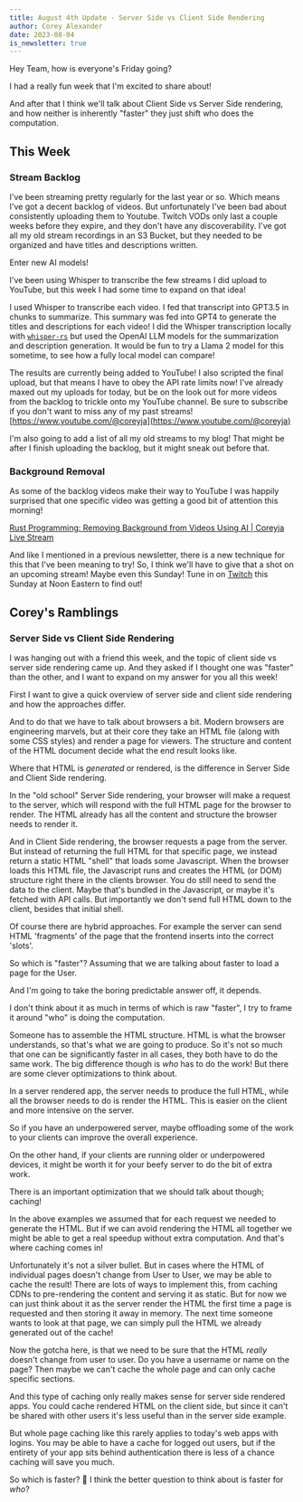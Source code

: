 ```yaml
---
title: August 4th Update - Server Side vs Client Side Rendering
author: Corey Alexander
date: 2023-08-04
is_newsletter: true
---
```


Hey Team, how is everyone's Friday going?

I had a really fun week that I'm excited to share about!

And after that I think we'll talk about Client Side vs Server Side rendering, and how neither is inherently "faster" they just shift who does the computation.

## This Week

### Stream Backlog

I've been streaming pretty regularly for the last year or so. Which means I've got a decent backlog of videos. But unfortunately I've been bad about consistently uploading them to Youtube. Twitch VODs only last a couple weeks before they expire, and they don't have any discoverability. I've got all my old stream recordings in an S3 Bucket, but they needed to be organized and have titles and descriptions written.

Enter new AI models!

I've been using Whisper to transcribe the few streams I did upload to YouTube, but this week I had some time to expand on that idea!

I used Whisper to transcribe each video. I fed that transcript into GPT3.5 in chunks to summarize. This summary was fed into GPT4 to generate the titles and descriptions for each video! I did the Whisper transcription locally with [`whisper-rs`](https://github.com/tazz4843/whisper-rs) but used the OpenAI LLM models for the summarization and description generation. It would be fun to try a Llama 2 model for this sometime, to see how a fully local model can compare!

The results are currently being added to YouTube! I also scripted the final upload, but that means I have to obey the API rate limits now! I've already maxed out my uploads for today, but be on the look out for more videos from the backlog to trickle onto my YouTube channel.
Be sure to subscribe if you don't want to miss any of my past streams!
[https://www.youtube.com/@coreyja](https://www.youtube.com/@coreyja)

I'm also going to add a list of all my old streams to my blog! That might be after I finish uploading the backlog, but it might sneak out before that.

### Background Removal

As some of the backlog videos make their way to YouTube I was happily surprised that one specific video was getting a good bit of attention this morning!

[Rust Programming: Removing Background from Videos Using AI | Coreyja Live Stream](https://www.youtube.com/watch?v=XF_25BPWlIQ)

And like I mentioned in a previous newsletter, there is a new technique for this that I've been meaning to try! So, I think we'll have to give that a shot on an upcoming stream!
Maybe even this Sunday! Tune in on [Twitch](https://www.twitch.tv/coreyja) this Sunday at Noon Eastern to find out!

## Corey's Ramblings

### Server Side vs Client Side Rendering

I was hanging out with a friend this week, and the topic of client side vs server side rendering came up. And they asked if I thought one was "faster" than the other, and I want to expand on my answer for you all this week!

First I want to give a quick overview of server side and client side rendering and how the approaches differ.

And to do that we have to talk about browsers a bit. Modern browsers are engineering marvels, but at their core they take an HTML file (along with some CSS styles) and render a page for viewers. The structure and content of the HTML document decide what the end result looks like.

Where that HTML is _generated_ or rendered, is the difference in Server Side and Client Side rendering.

In the "old school" Server Side rendering, your browser will make a request to the server, which will respond with the full HTML page for the browser to render. The HTML already has all the content and structure the browser needs to render it.

And in Client Side rendering, the browser requests a page from the server. But instead of returning the full HTML for that specific page, we instead return a static HTML "shell" that loads some Javascript. When the browser loads this HTML file, the Javascript runs and creates the HTML (or DOM) structure right there in the clients browser. You do still need to send the data to the client. Maybe that's bundled in the Javascript, or maybe it's fetched with API calls. But importantly we don't send full HTML down to the client, besides that initial shell.

Of course there are hybrid approaches. For example the server can send HTML 'fragments' of the page that the frontend inserts into the correct 'slots'.

So which is "faster"? Assuming that we are talking about faster to load a page for the User.

And I'm going to take the boring predictable answer off, it depends.

I don't think about it as much in terms of which is raw "faster", I try to frame it around "who" is doing the computation.

Someone has to assemble the HTML structure. HTML is what the browser understands, so that's what we are going to produce. So it's not so much that one can be significantly faster in all cases, they both have to do the same work. The big difference though is _who_ has to do the work! But there are some clever optimizations to think about.

In a server rendered app, the server needs to produce the full HTML, while all the browser needs to do is render the HTML. This is easier on the client and more intensive on the server.

So if you have an underpowered server, maybe offloading some of the work to your clients can improve the overall experience.

On the other hand, if your clients are running older or underpowered devices, it might be worth it for your beefy server to do the bit of extra work.

There is an important optimization that we should talk about though; caching!

In the above examples we assumed that for each request we needed to generate the HTML. But if we can avoid rendering the HTML all together we might be able to get a real speedup without extra computation. And that's where caching comes in!

Unfortunately it's not a silver bullet. But in cases where the HTML of individual pages doesn't change from User to User, we may be able to cache the result! There are lots of ways to implement this, from caching CDNs to pre-rendering the content and serving it as static. But for now we can just think about it as the server render the HTML the first time a page is requested and then storing it away in memory. The next time someone wants to look at that page, we can simply pull the HTML we already generated out of the cache!

Now the gotcha here, is that we need to be sure that the HTML _really_ doesn't change from user to user. Do you have a username or name on the page? Then maybe we can't cache the whole page and can only cache specific sections.

And this type of caching only really makes sense for server side rendered apps. You could cache rendered HTML on the client side, but since it can't be shared with other users it's less useful than in the server side example.

But  whole page caching like this rarely applies to today's web apps with logins. You may be able to have a cache for logged out users, but if the entirety of your app sits behind authentication there is less of a chance caching will save you much.

So which is faster? :shrug:
I think the better question to think about is faster for _who_?
